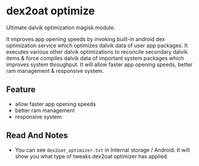 
# dex2oat optimize

Ultimate dalvik optimization magisk module.

It improves app opening speeds by invoking built-in android dex optimization service which optimizes dalvik data of user app packages. It executes various other dalvik optimizations to reconcile secondary dalvik items & force compiles dalvik data of important system packages which improves system throughput. It will allow faster app opening speeds, better ram management & responsive system.

## Feature
- allow faster app opening speeds
- better ram management
- responsive system

## Read And Notes

- You can see `dex2oat_optimizer.txt` in Internal storage / Android. It will show you what type of tweaks dex2oat optimizer has applied. 
